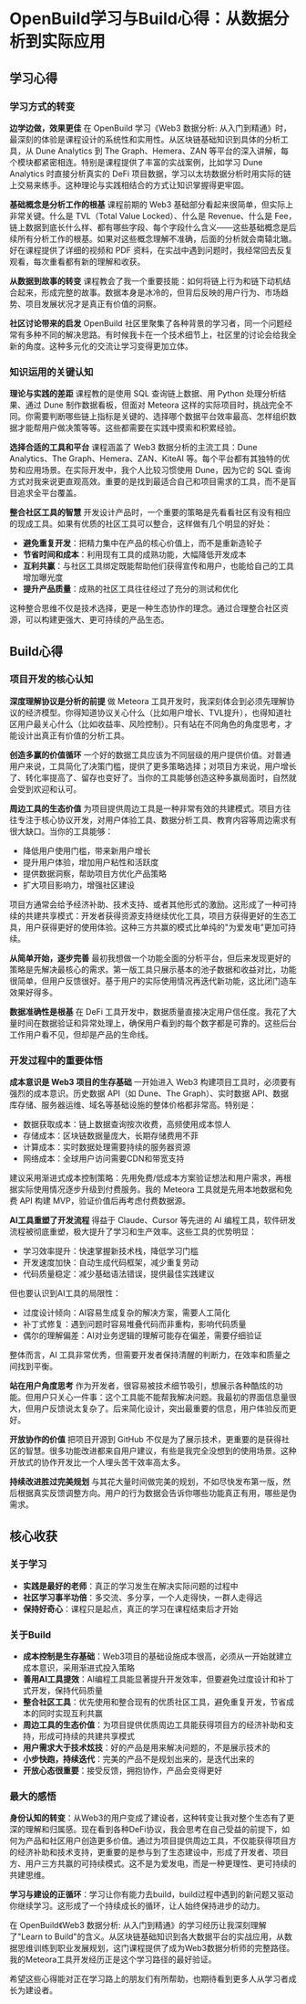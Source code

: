 # OpenBuild学习与Build心得：从数据分析到实际应用

## 学习心得

### 学习方式的转变

**边学边做，效果更佳**
在 OpenBuild 学习《Web3 数据分析: 从入门到精通》时，最深刻的体验是课程设计的系统性和实用性。从区块链基础知识到具体的分析工具，从 Dune Analytics 到 The Graph、Hemera、ZAN 等平台的深入讲解，每个模块都紧密相连。特别是课程提供了丰富的实战案例，比如学习 Dune Analytics 时直接分析真实的 DeFi 项目数据，学习以太坊数据分析时用实际的链上交易来练手。这种理论与实践相结合的方式让知识掌握得更牢固。

**基础概念是分析工作的根基**
课程前期的 Web3 基础部分看起来很简单，但实际上非常关键。什么是 TVL（Total Value Locked）、什么是 Revenue、什么是 Fee，链上数据到底长什么样、都有哪些字段、每个字段什么含义——这些基础概念是后续所有分析工作的根基。如果对这些概念理解不准确，后面的分析就会南辕北辙。好在课程提供了详细的视频和 PDF 资料，在实战中遇到问题时，我经常回去反复观看，每次重看都有新的理解和收获。

**从数据到故事的转变**
课程教会了我一个重要技能：如何将链上行为和链下动机结合起来，形成完整的故事。数据本身是冰冷的，但背后反映的用户行为、市场趋势、项目发展状况才是真正有价值的洞察。

**社区讨论带来的启发**
OpenBuild 社区里聚集了各种背景的学习者，同一个问题经常有多种不同的解决思路。有时候我卡在一个技术细节上，社区里的讨论会给我全新的角度。这种多元化的交流让学习变得更加立体。

### 知识运用的关键认知

**理论与实践的差距**
课程教的是使用 SQL 查询链上数据、用 Python 处理分析结果、通过 Dune 制作数据看板，但面对 Meteora 这样的实际项目时，挑战完全不同。你需要判断哪些链上指标是关键的、选择哪个数据平台效率最高、怎样组织数据才能帮用户做决策等等。这些都需要在实践中摸索和积累经验。

**选择合适的工具和平台**
课程涵盖了 Web3 数据分析的主流工具：Dune Analytics、The Graph、Hemera、ZAN、KiteAI 等。每个平台都有其独特的优势和应用场景。在实际开发中，我个人比较习惯使用 Dune，因为它的 SQL 查询方式对我来说更直观高效。重要的是找到最适合自己和项目需求的工具，而不是盲目追求全平台覆盖。

**整合社区工具的智慧**
开发设计产品时，一个重要的策略是先看看社区有没有相应的现成工具。如果有优质的社区工具可以整合，这样做有几个明显的好处：
- **避免重复开发**：把精力集中在产品的核心价值上，而不是重新造轮子
- **节省时间和成本**：利用现有工具的成熟功能，大幅降低开发成本
- **互利共赢**：与社区工具绑定既能帮助他们获得宣传和用户，也能给自己的工具增加曝光度
- **提升产品质量**：成熟的社区工具往往经过了充分的测试和优化

这种整合思维不仅是技术选择，更是一种生态协作的理念。通过合理整合社区资源，可以构建更强大、更可持续的产品生态。

## Build心得

### 项目开发的核心认知

**深度理解协议是分析的前提**
做 Meteora 工具开发时，我深刻体会到必须先理解协议的经济模型。你得知道协议关心什么（比如用户增长、TVL提升），也得知道社区用户最关心什么（比如收益率、风险控制）。只有站在不同角色的角度思考，才能设计出真正有价值的分析工具。

**创造多赢的价值循环**
一个好的数据工具应该为不同层级的用户提供价值。对普通用户来说，工具简化了决策门槛，提供了更多策略选择；对项目方来说，用户增长了、转化率提高了、留存也变好了。当你的工具能够创造这种多赢局面时，自然就会受到欢迎和认可。

**周边工具的生态价值**
为项目提供周边工具是一种非常有效的共建模式。项目方往往专注于核心协议开发，对用户体验工具、数据分析工具、教育内容等周边需求有很大缺口。当你的工具能够：
- 降低用户使用门槛，带来新用户增长
- 提升用户体验，增加用户粘性和活跃度
- 提供数据洞察，帮助项目方优化产品策略
- 扩大项目影响力，增强社区建设

项目方通常会给予经济补助、技术支持、或者其他形式的激励。这形成了一种可持续的共建共享模式：开发者获得资源支持继续优化工具，项目方获得更好的生态工具，用户获得更好的使用体验。这种三方共赢的模式比单纯的"为爱发电"更加可持续。

**从简单开始，逐步完善**
最初我想做一个功能全面的分析平台，但后来发现更好的策略是先解决最核心的需求。第一版工具只展示基本的池子数据和收益对比，功能很简单，但用户反馈很好。基于用户的实际使用情况再迭代新功能，这比闭门造车效果好得多。

**数据准确性是根基**
在 DeFi 工具开发中，数据质量直接决定用户信任度。我花了大量时间在数据验证和异常处理上，确保用户看到的每个数字都是可靠的。这些后台工作用户看不见，但却是产品的生命线。

### 开发过程中的重要体悟

**成本意识是 Web3 项目的生存基础**
一开始进入 Web3 构建项目工具时，必须要有强烈的成本意识。历史数据 API（如 Dune、The Graph）、实时数据 API、数据库存储、服务器运维、域名等基础设施的整体价格都非常高。特别是：
- 数据获取成本：链上数据查询按次收费，高频使用成本惊人
- 存储成本：区块链数据量庞大，长期存储费用不菲
- 计算成本：实时数据处理需要持续的服务器资源
- 网络成本：全球用户访问需要CDN和带宽支持

建议采用渐进式成本控制策略：先用免费/低成本方案验证想法和用户需求，再根据实际使用情况逐步升级到付费服务。我的 Meteora 工具就是先用本地数据和免费 API 构建 MVP，验证价值后再考虑付费数据源。

**AI工具重塑了开发流程**
得益于 Claude、Cursor 等先进的 AI 编程工具，软件研发流程被彻底重塑，极大提升了学习和生产效率。这些工具的优势明显：
- 学习效率提升：快速掌握新技术栈，降低学习门槛
- 开发速度加快：自动生成代码框架，减少重复劳动
- 代码质量稳定：减少基础语法错误，提供最佳实践建议

但也要认识到AI工具的局限性：
- 过度设计倾向：AI容易生成复杂的解决方案，需要人工简化
- 补丁式修复：遇到问题时容易堆叠代码而非重构，影响代码质量
- 偶尔的理解偏差：AI对业务逻辑的理解可能存在偏差，需要仔细验证

整体而言，AI 工具非常优秀，但需要开发者保持清醒的判断力，在效率和质量之间找到平衡。

**站在用户角度思考**
作为开发者，很容易被技术细节吸引，想展示各种酷炫的功能。但用户只关心一件事：这个工具能不能帮我解决问题。我最初的界面信息量很大，但用户反馈说太复杂了。后来简化设计，突出最重要的信息，用户体验反而更好。

**开放协作的价值**
把项目开源到 GitHub 不仅是为了展示技术，更重要的是获得社区的智慧。很多功能改进都来自用户建议，有些是我完全没想到的使用场景。这种开放式的协作开发比一个人埋头苦干效率高太多。

**持续改进胜过完美规划**
与其花大量时间做完美的规划，不如尽快发布第一版，然后根据真实反馈调整方向。用户的行为数据会告诉你哪些功能真正有用，哪些是伪需求。

## 核心收获

### 关于学习
- **实践是最好的老师**：真正的学习发生在解决实际问题的过程中
- **社区学习事半功倍**：多交流、多分享，一个人走得快，一群人走得远
- **保持好奇心**：课程只是起点，真正的学习在课程结束后才开始

### 关于Build
- **成本控制是生存基础**：Web3项目的基础设施成本很高，必须从一开始就建立成本意识，采用渐进式投入策略
- **善用AI工具提效**：AI编程工具能显著提升开发效率，但要避免过度设计和补丁式开发，保持代码质量
- **整合社区工具**：优先使用和整合现有的优质社区工具，避免重复开发，节省成本的同时实现互利共赢
- **周边工具的生态价值**：为项目提供优质周边工具能获得项目方的经济补助和支持，形成可持续的共建共享模式
- **用户需求大于技术炫技**：好的产品是用来解决问题的，不是展示技术的
- **小步快跑，持续迭代**：完美的产品不是规划出来的，是迭代出来的
- **开放心态很重要**：接受反馈，拥抱协作，产品会变得更好

### 最大的感悟

**身份认知的转变**：从Web3的用户变成了建设者，这种转变让我对整个生态有了更深的理解和归属感。现在看到各种DeFi协议，我会思考在自己受益的前提下，如何为产品和社区用户创造更多价值。通过为项目提供周边工具，不仅能获得项目方的经济补助和技术支持，更重要的是参与到了生态建设中，形成了开发者、项目方、用户三方共赢的可持续模式。这不是为爱发电，而是一种更理性、更可持续的共建思维。

**学习与建设的正循环**：学习让你有能力去build，build过程中遇到的新问题又驱动你继续学习。这形成了一个持续成长的循环，让人始终保持进步的动力。

在 OpenBuild《Web3 数据分析: 从入门到精通》的学习经历让我深刻理解了"Learn to Build"的含义。从区块链基础知识到各大数据平台的实战应用，从数据思维训练到职业发展规划，这门课程提供了成为Web3数据分析师的完整路径。我的Meteora工具开发经历正是这个学习路径的最好验证。

希望这些心得能对正在学习路上的朋友们有所帮助，也期待看到更多人从学习者成长为建设者。